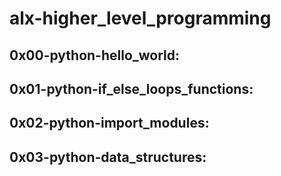 # alx-higher_level_programming


## 0x00-python-hello_world:

## 0x01-python-if_else_loops_functions:

## 0x02-python-import_modules:

## 0x03-python-data_structures:


